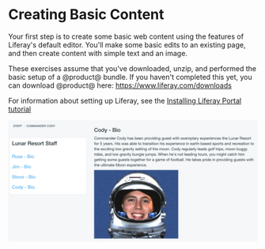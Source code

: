 # Creating Basic Content

Your first step is to create some basic web content using the features of 
Liferay's default editor. You'll make some basic edits to an existing page, and 
then create content with simple text and an image.

These exercises assume that you've downloaded, unzip, and performed the basic 
setup of a @product@ bundle. If you haven't completed this yet, you can 
download @product@ here: https://www.liferay.com/downloads

For information about setting up Liferay, see the [Installing Liferay Portal tutorial](/discover/deployment/-/knowledge_base/7-0/installing-liferay-portal) 

![Figure X: The finished Content Display page.](../../../images/lp-bio-page.png)
